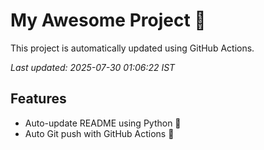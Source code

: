 # My Awesome Project 🚀

This project is automatically updated using GitHub Actions.

_Last updated: 2025-07-30 01:06:22 IST_

## Features
- Auto-update README using Python 🐍
- Auto Git push with GitHub Actions 🤖
